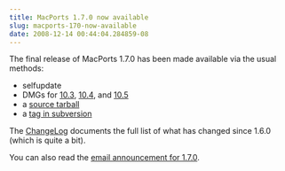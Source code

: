 ```yaml
---
title: MacPorts 1.7.0 now available
slug: macports-170-now-available
date: 2008-12-14 00:44:04.284859-08
---
```


The final release of MacPorts 1.7.0 has been made available via the usual methods:

* selfupdate
* DMGs for [10.3](https://svn.macports.org/repository/macports/downloads/MacPorts-1.7.0/MacPorts-1.7.0-10.3-Panther.dmg "10.3 DMG"), [10.4](https://svn.macports.org/repository/macports/downloads/MacPorts-1.7.0/MacPorts-1.7.0-10.4-Tiger.dmg "10.4 DMG"), and [10.5](https://svn.macports.org/repository/macports/downloads/MacPorts-1.7.0/MacPorts-1.7.0-10.5-Leopard.dmg "10.5 DMG")
* a [source tarball](https://www.macports.org/install.php#source)
* a [tag in subversion](https://svn.macports.org/repository/macports/tags/release_1_7_0)

The [ChangeLog](https://svn.macports.org/repository/macports/branches/release_1_7/base/ChangeLog) documents the full list of what has changed since 1.6.0 (which is quite a bit).

You can also read the [email announcement for 1.7.0](https://lists.macosforge.org/pipermail/macports-announce/2008-December/000002.html).
